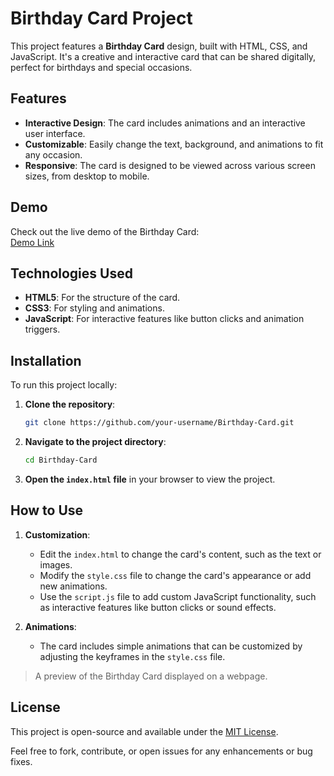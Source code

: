 # Birthday Card Project

This project features a **Birthday Card** design, built with HTML, CSS, and JavaScript. It's a creative and interactive card that can be shared digitally, perfect for birthdays and special occasions.

## Features

- **Interactive Design**: The card includes animations and an interactive user interface.
- **Customizable**: Easily change the text, background, and animations to fit any occasion.
- **Responsive**: The card is designed to be viewed across various screen sizes, from desktop to mobile.

## Demo

Check out the live demo of the Birthday Card:  
[Demo Link](https://vlaprogrammer3534.github.io/BirthDay-Card/)

## Technologies Used

- **HTML5**: For the structure of the card.
- **CSS3**: For styling and animations.
- **JavaScript**: For interactive features like button clicks and animation triggers.

## Installation

To run this project locally:

1. **Clone the repository**:
    ```bash
    git clone https://github.com/your-username/Birthday-Card.git
    ```

2. **Navigate to the project directory**:
    ```bash
    cd Birthday-Card
    ```

3. **Open the `index.html` file** in your browser to view the project.

## How to Use

1. **Customization**:
    - Edit the `index.html` to change the card's content, such as the text or images.
    - Modify the `style.css` file to change the card's appearance or add new animations.
    - Use the `script.js` file to add custom JavaScript functionality, such as interactive features like button clicks or sound effects.

2. **Animations**:
    - The card includes simple animations that can be customized by adjusting the keyframes in the `style.css` file.


> A preview of the Birthday Card displayed on a webpage.

## License

This project is open-source and available under the [MIT License](LICENSE).


Feel free to fork, contribute, or open issues for any enhancements or bug fixes.
